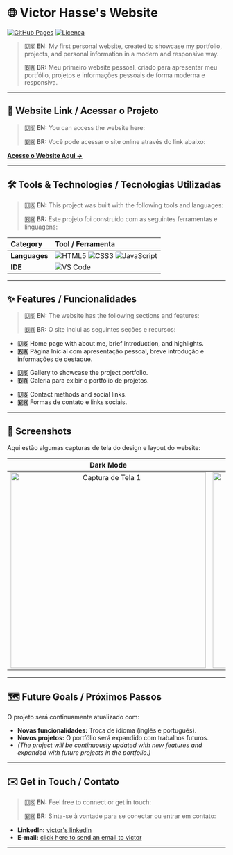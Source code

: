 # 🌐 Victor Hasse's Website

[![GitHub Pages](https://img.shields.io/badge/Deploy-GitHub%20Pages-blue?style=for-the-badge&logo=github)](https://victorhasse.github.io/victorhasse-website)
[![Licença](https://img.shields.io/badge/License-MIT-green.svg?style=for-the-badge)](LICENSE) 
> **🇺🇸 EN:** My first personal website, created to showcase my portfolio, projects, and personal information in a modern and responsive way.
>
> **🇧🇷 BR:** Meu primeiro website pessoal, criado para apresentar meu portfólio, projetos e informações pessoais de forma moderna e responsiva.

---

## 🔗 Website Link / Acessar o Projeto

> **🇺🇸 EN:** You can access the website here:
>
> **🇧🇷 BR:** Você pode acessar o site online através do link abaixo:

**[Acesse o Website Aqui →](https://victorhasse.github.io/victorhasse-website)**

---

## 🛠 Tools & Technologies / Tecnologias Utilizadas

> **🇺🇸 EN:** This project was built with the following tools and languages:
>
> **🇧🇷 BR:** Este projeto foi construído com as seguintes ferramentas e linguagens:

| Category | Tool / Ferramenta |
| :--- | :--- |
| **Languages** | <img alt="HTML5" src="https://img.shields.io/badge/HTML5-E34F26?style=flat-square&logo=html5&logoColor=white"> <img alt="CSS3" src="https://img.shields.io/badge/CSS3-1572B6?style=flat-square&logo=css3&logoColor=white"> <img alt="JavaScript" src="https://img.shields.io/badge/JavaScript-F7DF1E?style=flat-square&logo=javascript&logoColor=black"> |
| **IDE** | <img alt="VS Code" src="https://img.shields.io/badge/VS%20Code-007ACC?style=flat-square&logo=visual-studio-code&logoColor=white"> |
---

## ✨ Features / Funcionalidades

> **🇺🇸 EN:** The website has the following sections and features:
>
> **🇧🇷 BR:** O site inclui as seguintes seções e recursos:

* **🇺🇸** Home page with about me, brief introduction, and highlights.
* **🇧🇷** Página Inicial com apresentação pessoal, breve introdução e informações de destaque.
>
* **🇺🇸** Gallery to showcase the project portfolio.
* **🇧🇷** Galeria para exibir o portfólio de projetos.
>
* **🇺🇸** Contact methods and social links.
* **🇧🇷** Formas de contato e links sociais.

---

## 📸 Screenshots

Aqui estão algumas capturas de tela do design e layout do website:

| Dark Mode | Light Mode |
| :---: | :---: |
| <img src="https://github.com/user-attachments/assets/4809db77-d6dc-466f-a11d-6b08a814d293" alt="Captura de Tela 1" width="450"/> | <img src="https://github.com/user-attachments/assets/3ddbd7e6-d30f-491b-bc2c-68968121157a" alt="Captura de Tela 2" width="450"/> |

---

## 🗺 Future Goals / Próximos Passos

O projeto será continuamente atualizado com:

* **Novas funcionalidades:** Troca de idioma (inglês e português).
* **Novos projetos:** O portfólio será expandido com trabalhos futuros.
* *(The project will be continuously updated with new features and expanded with future projects in the portfolio.)*

---

## ✉️ Get in Touch / Contato

> **🇺🇸 EN:** Feel free to connect or get in touch:
>
> **🇧🇷 BR:** Sinta-se à vontade para se conectar ou entrar em contato:

* **LinkedIn:** [victor's linkedin](https://linktr.ee/victorhasse)
* **E-mail:** [click here to send an email to victor](mailto:victorhasse@gmail.com)

---
